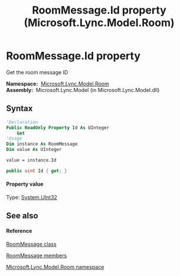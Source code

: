 ﻿---
title: RoomMessage.Id property  (Microsoft.Lync.Model.Room)
TOCTitle: 'Id property '
ms:assetid: P:Microsoft.Lync.Model.Room.RoomMessage.Id_DI_3_UC_OCS14MrefLyncWPF
ms:mtpsurl: https://msdn.microsoft.com/en-us/library/microsoft.lync.model.room.roommessage.id_di_3_uc_ocs14mreflyncwpf(v=office.15)
ms:contentKeyID: 48601990
ms.date: 07/28/2014
mtps_version: v=office.15
f1_keywords:
- Microsoft.Lync.Model.Room.RoomMessage.Id
dev_langs:
- CSharp
- JScript
- VB
- other
---

# RoomMessage.Id property

Get the room message ID

**Namespace:**  [Microsoft.Lync.Model.Room](microsoft-lync-model-room-namespace_2.md)  
**Assembly:**  Microsoft.Lync.Model (in Microsoft.Lync.Model.dll)

## Syntax

``` vb
'Declaration
Public ReadOnly Property Id As UInteger
    Get
'Usage
Dim instance As RoomMessage
Dim value As UInteger

value = instance.Id
```

``` csharp
public uint Id { get; }
```

#### Property value

Type: [System.UInt32](http://msdn2.microsoft.com/en-us/library/ctys3981)  

## See also

#### Reference

[RoomMessage class](roommessage-class-microsoft-lync-model-room_2.md)

[RoomMessage members](roommessage-members-microsoft-lync-model-room_2.md)

[Microsoft.Lync.Model.Room namespace](microsoft-lync-model-room-namespace_2.md)

